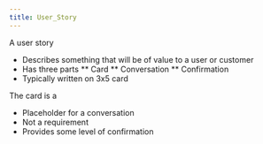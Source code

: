 ```yaml
---
title: User_Story
---
```

A user story
* Describes something that will be of value to a user or customer
* Has three parts
** Card
** Conversation
** Confirmation
* Typically written on 3x5 card

The card is a
* Placeholder for a conversation
* Not a requirement
* Provides some level of confirmation
